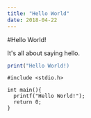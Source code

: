 ```yaml
---
title: "Hello World"
date: 2018-04-22
---
```


#Hello World!

It's all about saying hello.

```R
print("Hello World!)
```

```
#include <stdio.h>

int main(){
  printf("Hello World!");
  return 0;
}
```
